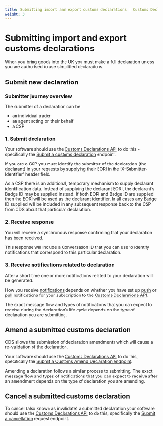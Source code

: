 ```yaml
---
title: Submitting import and export customs declarations | Customs Declarations End-to-End Service Guide
weight: 3
---
```


# Submitting import and export customs declarations

When you bring goods into the UK you must make a full declaration unless you are authorised to use simplified declarations.


## Submit new declaration

### Submitter journey overview
The submitter of a declaration can be:

- an individual trader
- an agent acting on their behalf
- a CSP

### 1. Submit declaration
Your software should use the [Customs Declarations API](/api-documentation/docs/api/service/customs-declarations) to do this - specifically the [Submit a customs declaration](/api-documentation/docs/api/service/customs-declarations/#_submit-a-customs-declaration_post_accordion) endpoint.

If you are a CSP you must identify the submitter of the declaration (the declarant) in your requests by supplying their EORI in the ‘X-Submitter-Identifier’ header field.

 As a CSP there is an additional, temporary mechanism to supply declarant identification data. Instead of supplying the declarant EORI, the declarant’s Badge ID may be supplied instead. If both EORI and Badge ID are supplied then the EORI will be used as the declarant identifier. In all cases any Badge ID supplied will be included in any subsequent response back to the CSP from CDS about that particular declaration.


### 2. Receive response
You will receive a synchronous response confirming that your declaration has been received.

This response will include a Conversation ID that you can use to identify notifications that correspond to this particular declaration.


### 3. Receive notifications related to declaration
After a short time one or more notifications related to your declaration will be generated.

How you receive [notifications](/documentation/notifications.html) depends on whether you have set up [push](/documentation/notifications.html#push-notifications) or [pull](/documentation/notifications.html#pull-notifications) notifications for your subscription to the [Customs Declarations API](/api-documentation/docs/api/service/customs-declarations).

The exact message flow and types of notifications that you can expect to receive during the declaration’s life cycle depends on the type of declaration you are submitting.


## Amend a submitted customs declaration

CDS allows the submission of declaration amendments which will cause a re-validation of the declaration. 

Your software should use the [Customs Declarations API](/api-documentation/docs/api/service/customs-declarations) to do this, specifically the [Submit a Customs Amend Declaration endpoint](/api-documentation/docs/api/service/customs-declarations#_submit-a-customs-amend-declaration_post_accordion).

Amending a declaration follows a similar process to submitting. The exact message flow and types of notifications that you can expect to receive after an amendment depends on the type of declaration you are amending.


## Cancel a submitted customs declaration

To cancel (also known as invalidate) a submitted declaration your software should use the [Customs Declarations API](/api-documentation/docs/api/service/customs-declarations) to do this, specifically the [Submit a cancellation](/api-documentation/docs/api/service/customs-declarations#_submit-a-cancellation-request_post_accordion) request endpoint.
